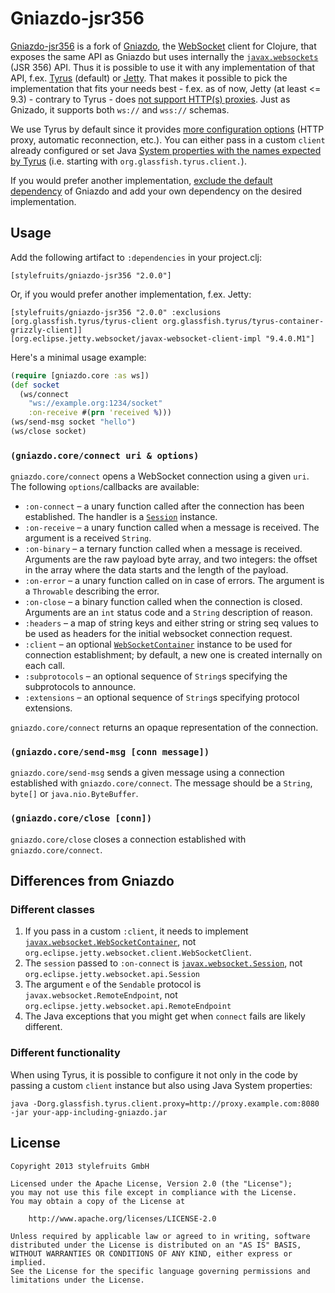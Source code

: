 # Gniazdo-jsr356

[Gniazdo-jsr356][def] is a fork of [Gniazdo](https://github.com/stylefruits/gniazdo/),
the [WebSocket][ws] client for Clojure, that exposes the same API as Gniazdo but
uses internally the [`javax.websockets`][jxws] (JSR 356) API. Thus it is possible to use it with any
implementation of that API, f.ex. [Tyrus][tyrus] (default) or [Jetty][jetty-ws]. That makes it possible to pick the
implementation that fits your needs best - f.ex. as of now, Jetty (at least <= 9.3) - contrary to Tyrus - does [not support HTTP(s) proxies](https://github.com/eclipse/jetty.project/issues/117).
Just as Gnizado, it  supports both `ws://` and `wss://` schemas.

We use Tyrus by default since it provides [more configuration options][tyruscfg]
(HTTP proxy, automatic reconnection, etc.). You can either
pass in a custom `client` already configured or set Java [System properties with the names expected by
Tyrus][tyrusprop]
(i.e. starting with `org.glassfish.tyrus.client.`).

If you would prefer another implementation, [exclude the default dependency][lein-exc]
of Gniazdo and add your own dependency on the desired implementation.

<!-- TODO [![Build Status](https://travis-ci.org/stylefruits/gniazdo.svg)](https://travis-ci.org/stylefruits/gniazdo) -->

## Usage

Add the following artifact to `:dependencies` in your project.clj:

<!-- [![Latest version](https://clojars.org/stylefruits/gniazdo/latest-version.svg)](https://clojars.org/stylefruits/gniazdo) -->
```
[stylefruits/gniazdo-jsr356 "2.0.0"]
```

Or, if you would prefer another implementation, f.ex. Jetty:

```
[stylefruits/gniazdo-jsr356 "2.0.0" :exclusions [org.glassfish.tyrus/tyrus-client org.glassfish.tyrus/tyrus-container-grizzly-client]]
[org.eclipse.jetty.websocket/javax-websocket-client-impl "9.4.0.M1"]
```

Here's a minimal usage example:

```clojure
(require [gniazdo.core :as ws])
(def socket
  (ws/connect
    "ws://example.org:1234/socket"
    :on-receive #(prn 'received %)))
(ws/send-msg socket "hello")
(ws/close socket)
```

### `(gniazdo.core/connect uri & options)`

`gniazdo.core/connect` opens a WebSocket connection using a
given `uri`. The following `options`/callbacks are available:

 - `:on-connect` – a unary function called after the connection has been
   established. The handler is a [`Session`][session] instance.
 - `:on-receive` – a unary function called when a message is received. The
   argument is a received `String`.
 - `:on-binary` – a ternary function called when a message is received.
   Arguments are the raw payload byte array, and two integers: the offset
   in the array where the data starts and the length of the payload.
 - `:on-error` – a unary function called on in case of errors. The argument is
   a `Throwable` describing the error.
 - `:on-close` – a binary function called when the connection is closed.
   Arguments are an `int` status code and a `String` description of reason.
 - `:headers` – a map of string keys and either string or string seq values to be
   used as headers for the initial websocket connection request.
 - `:client` – an optional [`WebSocketContainer`][wscontrainer] instance to be used for connection
   establishment; by default, a new one is created internally on each call.
 - `:subprotocols` – an optional sequence of `String`s specifying the subprotocols
   to announce.
 - `:extensions` – an optional sequence of `String`s specifying protocol
   extensions.

`gniazdo.core/connect` returns an opaque representation of the connection.

### `(gniazdo.core/send-msg [conn message])`

`gniazdo.core/send-msg` sends a given message using a connection established
with `gniazdo.core/connect`. The message should be a `String`, `byte[]` or
`java.nio.ByteBuffer`.

### `(gniazdo.core/close [conn])`

`gniazdo.core/close` closes a connection established with
`gniazdo.core/connect`.

## Differences from Gniazdo

### Different classes

1. If you pass in a custom `:client`, it needs to implement [`javax.websocket.WebSocketContainer`][wscontrainer],
   not `org.eclipse.jetty.websocket.client.WebSocketClient`.
2. The `session` passed to `:on-connect` is [`javax.websocket.Session`][session], not `org.eclipse.jetty.websocket.api.Session`
3. The argument `e` of the `Sendable` protocol is `javax.websocket.RemoteEndpoint`, not `org.eclipse.jetty.websocket.api.RemoteEndpoint`
4. The Java exceptions that you might get when `connect` fails are likely different.

### Different functionality

When using Tyrus, it is possible to configure it not only in the code by passing a custom `client` instance
but also using Java System properties:

```
java -Dorg.glassfish.tyrus.client.proxy=http://proxy.example.com:8080 -jar your-app-including-gniazdo.jar
```

## License

    Copyright 2013 stylefruits GmbH

    Licensed under the Apache License, Version 2.0 (the "License");
    you may not use this file except in compliance with the License.
    You may obtain a copy of the License at

        http://www.apache.org/licenses/LICENSE-2.0

    Unless required by applicable law or agreed to in writing, software
    distributed under the License is distributed on an "AS IS" BASIS,
    WITHOUT WARRANTIES OR CONDITIONS OF ANY KIND, either express or implied.
    See the License for the specific language governing permissions and
    limitations under the License.

[def]: https://en.wiktionary.org/wiki/gniazdo
[ws]: https://en.wikipedia.org/wiki/WebSocket
[jetty]: http://www.eclipse.org/jetty/
[jxws]: https://docs.oracle.com/javaee/7/api/javax/websocket/package-summary.html
[tyrus]: https://tyrus.java.net/
[jetty-ws]: https://github.com/jetty-project/embedded-jetty-websocket-examples/tree/master/javax.websocket-example
[tyruscfg]: https://tyrus.java.net/documentation/1.9/index/tyrus-proprietary-config.html
[tyrusprop]: https://github.com/tyrus-project/tyrus/blob/ecc6941e5264f63d62d3f882960806c82209640f/client/src/main/java/org/glassfish/tyrus/client/ClientProperties.java
[lein-exc]: http://stackoverflow.com/questions/6802026/how-do-i-exclude-jars-from-a-leiningen-project

[session]: https://docs.oracle.com/javaee/7/api/javax/websocket/Session.html
[wscontrainer]: https://docs.oracle.com/javaee/7/api/javax/websocket/WebSocketContainer.html

